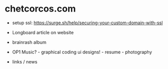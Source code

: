 # chetcorcos.com

- setup ssl: https://surge.sh/help/securing-your-custom-domain-with-ssl

- Longboard article on website
- brainrash album
- OP1 Music? - graphical coding ui designs! - resume - photography

* links / news

